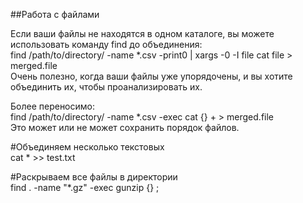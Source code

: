 

##Работа с файлами     
    
Если ваши файлы не находятся в одном каталоге, вы можете использовать команду find до объединения:    
find /path/to/directory/ -name *.csv -print0 | xargs -0 -I file cat file > merged.file    
Очень полезно, когда ваши файлы уже упорядочены, и вы хотите объединить их, чтобы проанализировать их.    

Более переносимо:              
find /path/to/directory/ -name *.csv -exec cat {} + > merged.file    
Это может или не может сохранить порядок файлов.    

#Объединяем несколько текстовых     
cat * >> test.txt    


#Раскрываем все файлы в директории    
find . -name "*.gz" -exec gunzip {} \;    
